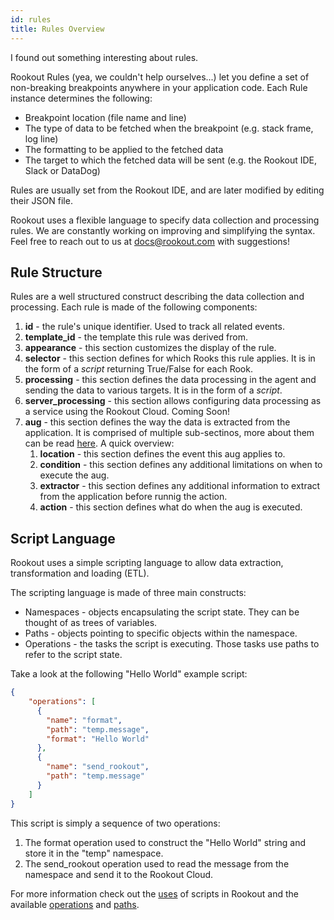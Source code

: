 ```yaml
---
id: rules
title: Rules Overview
---
```


I found out something interesting about rules.

Rookout Rules (yea, we couldn't help ourselves...) let you define a set of non-breaking breakpoints anywhere in your application code.
Each Rule instance determines the following:
- Breakpoint location (file name and line)
- The type of data to be fetched when the breakpoint (e.g. stack frame, log line)
- The formatting to be applied to the fetched data
- The target to which the fetched data will be sent (e.g. the Rookout IDE, Slack or DataDog)

Rules are usually set from the Rookout IDE, and are later modified by editing their JSON file.

Rookout uses a flexible language to specify data collection and processing rules.
We are constantly working on improving and simplifying the syntax. 
Feel free to reach out to us at docs@rookout.com with suggestions!

## Rule Structure

Rules are a well structured construct describing the data collection and processing.
Each rule is made of the following components:

1. **id** - the rule's unique identifier. Used to track all related events.
1. **template_id** - the template this rule was derived from.
1. **appearance** - this section customizes the display of the rule.
1. **selector** - this section defines for which Rooks this rule applies. It is in the form of a *script* returning 
True/False for each Rook.
1. **processing** - this section defines the data processing in the agent and sending the data to various targets. 
It is in the form of a *script*.
1. **server_processing** - this section allows configuring data processing as a service using the Rookout Cloud. Coming Soon!
1. **aug** - this section defines the way the data is extracted from the application. It is comprised of multiple 
sub-sectinos, more about them can be read [here](rules-aug.md). A quick overview:
    1. **location** - this section defines the event this aug applies to.
    2. **condition** - this section defines any additional limitations on when to execute the aug.
    3. **extractor** - this section defines any additional information to extract from the application before runnig the 
    action.
    4. **action** - this section defines what do when the aug is executed. 


## Script Language

Rookout uses a simple scripting language to allow data extraction, transformation and loading (ETL).

The scripting language is made of three main constructs:
- Namespaces - objects encapsulating the script state. They can be thought of as trees of variables.
- Paths - objects pointing to specific objects within the namespace.
- Operations - the tasks the script is executing. Those tasks use paths to refer to the script state.

Take a look at the following "Hello World" example script:

```json
{
    "operations": [
      {
        "name": "format",
        "path": "temp.message",
        "format": "Hello World"
      },
      {
        "name": "send_rookout",
        "path": "temp.message"
      }
    ]
}
```

This script is simply a sequence of two operations:
1. The format operation used to construct the "Hello World" string and store it in the "temp" namespace.
1. The send_rookout operation used to read the message from the namespace and send it to the Rookout Cloud.

 For more information check out the [uses](rules-uses.md) of scripts in Rookout and the available 
 [operations](rules-operations.md) and [paths](rules-paths.md).
